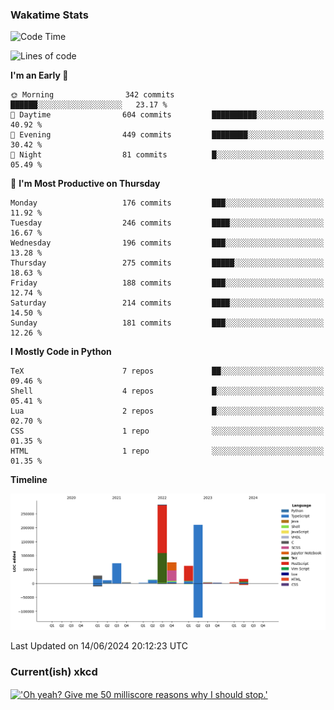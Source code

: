 ### Wakatime Stats
<!--START_SECTION:waka-->
![Code Time](http://img.shields.io/badge/Code%20Time-2%2C631%20hrs%209%20mins-blue)

![Lines of code](https://img.shields.io/badge/From%20Hello%20World%20I%27ve%20Written-785.3%20thousand%20lines%20of%20code-blue)

**I'm an Early 🐤** 

```text
🌞 Morning                342 commits         ██████░░░░░░░░░░░░░░░░░░░   23.17 % 
🌆 Daytime                604 commits         ██████████░░░░░░░░░░░░░░░   40.92 % 
🌃 Evening                449 commits         ████████░░░░░░░░░░░░░░░░░   30.42 % 
🌙 Night                  81 commits          █░░░░░░░░░░░░░░░░░░░░░░░░   05.49 % 
```
📅 **I'm Most Productive on Thursday** 

```text
Monday                   176 commits         ███░░░░░░░░░░░░░░░░░░░░░░   11.92 % 
Tuesday                  246 commits         ████░░░░░░░░░░░░░░░░░░░░░   16.67 % 
Wednesday                196 commits         ███░░░░░░░░░░░░░░░░░░░░░░   13.28 % 
Thursday                 275 commits         █████░░░░░░░░░░░░░░░░░░░░   18.63 % 
Friday                   188 commits         ███░░░░░░░░░░░░░░░░░░░░░░   12.74 % 
Saturday                 214 commits         ████░░░░░░░░░░░░░░░░░░░░░   14.50 % 
Sunday                   181 commits         ███░░░░░░░░░░░░░░░░░░░░░░   12.26 % 
```


**I Mostly Code in Python** 

```text
TeX                      7 repos             ██░░░░░░░░░░░░░░░░░░░░░░░   09.46 % 
Shell                    4 repos             █░░░░░░░░░░░░░░░░░░░░░░░░   05.41 % 
Lua                      2 repos             █░░░░░░░░░░░░░░░░░░░░░░░░   02.70 % 
CSS                      1 repo              ░░░░░░░░░░░░░░░░░░░░░░░░░   01.35 % 
HTML                     1 repo              ░░░░░░░░░░░░░░░░░░░░░░░░░   01.35 % 
```



**Timeline**

![Lines of Code chart](https://raw.githubusercontent.com/joshuajeschek/joshuajeschek/main/assets/bar_graph.png)


 Last Updated on 14/06/2024 20:12:23 UTC
<!--END_SECTION:waka-->

### Current(ish) xkcd
<a id="xkcd-a" title="'Oh yeah? Give me 50 milliscore reasons why I should stop.'" href="https://www.xkcd.com" target="_blank">
        <img align="center" id="xkcd-img" src="https://imgs.xkcd.com/comics/1_2_kilofives.png" alt="'Oh yeah? Give me 50 milliscore reasons why I should stop.'" height=300 />
</a>
